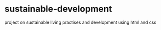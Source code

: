 # sustainable-development
project on sustainable living practises and development using html and css
